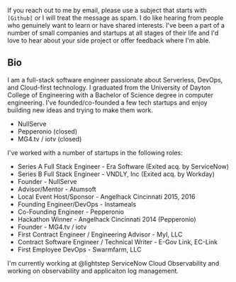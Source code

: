 If you reach out to me by email, please use a subject that starts with `[Github]` or I will treat the message as spam.
I do like hearing from people who genuinely want to learn or have shared interests.
I've been a part of a number of small companies and startups at all stages of their life and I'd love to hear about your side project or offer feedback where I'm able.

## Bio

I am a full-stack software engineer passionate about Serverless, DevOps, and Cloud-first technology.
I graduated from the University of Dayton College of Engineering with a Bachelor of Science degree in computer engineering.
I've founded/co-founded a few tech startups and enjoy building new ideas and trying to make them work.

- NullServe
- Pepperonio (closed)
- MG4.tv / iotv (closed)

I've worked with a number of startups in the following roles:

- Series A Full Stack Engineer - Era Software (Exited acq. by ServiceNow)
- Series B Full Stack Engineer - VNDLY, Inc (Exited acq. by Workday)
- Founder - NullServe
- Advisor/Mentor - Atumsoft
- Local Event Host/Sponsor - Angelhack Cincinnati 2015, 2016
- Founding Engineer/DevOps - Instameals
- Co-Founding Engineer - Pepperonio
- Hackathon Winner - Angelhack Cincinnati 2014 (Pepperonio)
- Founder - MG4.tv / iotv
- First Contract Engineer / Engineering Advisor - MyI, LLC
- Contract Software Engineer / Technical Writer - E-Gov Link, EC-Link
- First Employee DevOps - Swarmfarm, LLC

I'm currently working at @lightstep ServiceNow Cloud Observability and working on observability and applicaiton log management.


